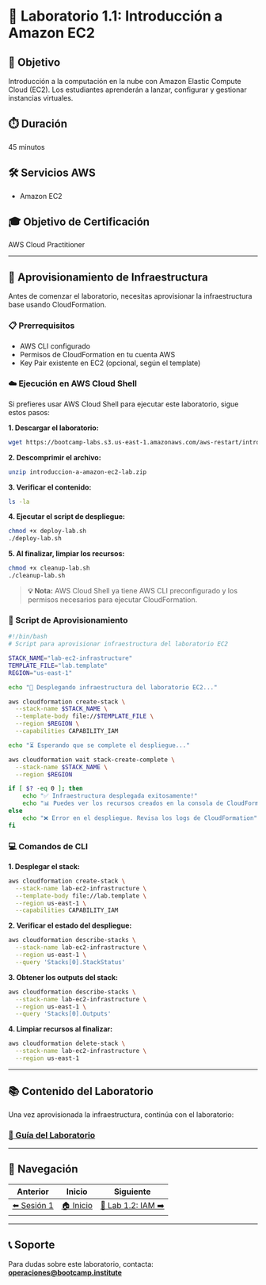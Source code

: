 # 📖 Laboratorio 1.1: Introducción a Amazon EC2

## 🎯 Objetivo
Introducción a la computación en la nube con Amazon Elastic Compute Cloud (EC2). Los estudiantes aprenderán a lanzar, configurar y gestionar instancias virtuales.

## ⏱️ Duración
45 minutos

## 🛠️ Servicios AWS
- Amazon EC2

## 🎓 Objetivo de Certificación
AWS Cloud Practitioner

---

## 🚀 Aprovisionamiento de Infraestructura

Antes de comenzar el laboratorio, necesitas aprovisionar la infraestructura base usando CloudFormation.

### 📋 Prerrequisitos
- AWS CLI configurado
- Permisos de CloudFormation en tu cuenta AWS
- Key Pair existente en EC2 (opcional, según el template)

### ☁️ Ejecución en AWS Cloud Shell

Si prefieres usar AWS Cloud Shell para ejecutar este laboratorio, sigue estos pasos:

**1. Descargar el laboratorio:**
```bash
wget https://bootcamp-labs.s3.us-east-1.amazonaws.com/aws-restart/introduccion-a-amazon-ec2-lab.zip
```

**2. Descomprimir el archivo:**
```bash
unzip introduccion-a-amazon-ec2-lab.zip
```

**3. Verificar el contenido:**
```bash
ls -la
```

**4. Ejecutar el script de despliegue:**
```bash
chmod +x deploy-lab.sh
./deploy-lab.sh
```

**5. Al finalizar, limpiar los recursos:**
```bash
chmod +x cleanup-lab.sh
./cleanup-lab.sh
```

> **💡 Nota:** AWS Cloud Shell ya tiene AWS CLI preconfigurado y los permisos necesarios para ejecutar CloudFormation.

### 🔧 Script de Aprovisionamiento

```bash
#!/bin/bash
# Script para aprovisionar infraestructura del laboratorio EC2

STACK_NAME="lab-ec2-infrastructure"
TEMPLATE_FILE="lab.template"
REGION="us-east-1"

echo "🚀 Desplegando infraestructura del laboratorio EC2..."

aws cloudformation create-stack \
  --stack-name $STACK_NAME \
  --template-body file://$TEMPLATE_FILE \
  --region $REGION \
  --capabilities CAPABILITY_IAM

echo "⏳ Esperando que se complete el despliegue..."

aws cloudformation wait stack-create-complete \
  --stack-name $STACK_NAME \
  --region $REGION

if [ $? -eq 0 ]; then
    echo "✅ Infraestructura desplegada exitosamente!"
    echo "📊 Puedes ver los recursos creados en la consola de CloudFormation"
else
    echo "❌ Error en el despliegue. Revisa los logs de CloudFormation"
fi
```

### 💻 Comandos de CLI

**1. Desplegar el stack:**
```bash
aws cloudformation create-stack \
  --stack-name lab-ec2-infrastructure \
  --template-body file://lab.template \
  --region us-east-1 \
  --capabilities CAPABILITY_IAM
```

**2. Verificar el estado del despliegue:**
```bash
aws cloudformation describe-stacks \
  --stack-name lab-ec2-infrastructure \
  --region us-east-1 \
  --query 'Stacks[0].StackStatus'
```

**3. Obtener los outputs del stack:**
```bash
aws cloudformation describe-stacks \
  --stack-name lab-ec2-infrastructure \
  --region us-east-1 \
  --query 'Stacks[0].Outputs'
```

**4. Limpiar recursos al finalizar:**
```bash
aws cloudformation delete-stack \
  --stack-name lab-ec2-infrastructure \
  --region us-east-1
```

---

## 📚 Contenido del Laboratorio

Una vez aprovisionada la infraestructura, continúa con el laboratorio:

### [📄 Guía del Laboratorio](./lab-guide.md)

---

## 🧭 Navegación

| Anterior | Inicio | Siguiente |
|----------|--------|-----------|
| [⬅️ Sesión 1](../README.md) | [🏠 Inicio](../../README.md) | [🔐 Lab 1.2: IAM ➡️](../introduccion-a-la-gestion-de-identidades-y-accesos-iam/README.md) |

---

## 📞 Soporte
Para dudas sobre este laboratorio, contacta: **operaciones@bootcamp.institute**